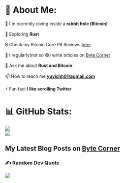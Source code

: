 # 💫 About Me:
🔭 I'm currently diving inside a **rabbit hole (Bitcoin)**<br><br>🌱 Exploring **Rust**<br><br>₿ Check my Bitcoin Core PR Reviews [here](https://bitcoinacks.com/?flt0_reviewer_contains=i-am-yuvi)<br><br>📝 I regularly(not so 😅) write articles on [Byte Corner](bytecorner.dev)<br><br>💬 Ask me about **Rust and Bitcoin**<br><br>📫 How to reach me **yuvichh01@gmail.com**<br><br>⚡ Fun fact **I like scrolling Twitter**

# 📊 GitHub Stats:
![](https://github-readme-stats.vercel.app/api?username=i-am-yuvi&theme=dracula&hide_border=false&include_all_commits=false&count_private=false)<br/>
![](https://github-readme-streak-stats.herokuapp.com/?user=i-am-yuvi&theme=dracula&hide_border=false)<br/>

## My Latest Blog Posts on [Byte Corner](https://bytecorner.dev/)


### ✍️ Random Dev Quote
![](https://quotes-github-readme.vercel.app/api?type=horizontal&theme=merko)
